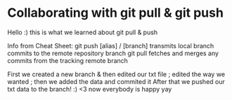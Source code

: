 # Collaborating with git pull & git push
Hello :) this is what we learned about git pull & push 

Info from Cheat Sheet: git push [alias] / [branch] transmits local branch commits to the remote repository branch 
git pull fetches and merges any commits from the tracking remote branch 

First we created a new branch & then edited our txt file ; edited the way we wanted ; then we added the data and commited it 
After that we pushed our txt data to the branch! :) <3 now everybody is happy yay 